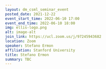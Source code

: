 ```yaml
---
layout: dm_csml_seminar_event
posted_date: 2021-12-22
event_start_time: 2022-06-10 17:00
event_end_time: 2022-06-10 18:00
img: ellis-logo.png
alt: image-alt
join_link: https://ucl.zoom.us/j/97245943682
location: Zoom
speaker: Stefano Ermon
affiliation: Stanford University
title: Stefano Ermon
summary: TBC
---
```

